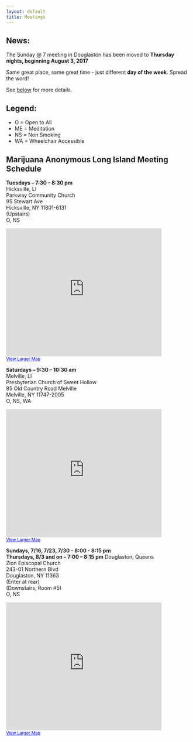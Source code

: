 ```yaml
---
layout: default
title: Meetings
---
```


## **News:**

The Sunday @ 7 meeting in Douglaston has been moved to **Thursday nights, beginning August 3, 2017**

Same great place, same great time - just different **day of the week**. Spread the word!

See [below](#thursday) for more details.

## **Legend:**
* O = Open to All
* ME = Meditation
* NS = Non Smoking
* WA = Wheelchair Accessible

## **Marijuana Anonymous Long Island Meeting Schedule**

**Tuesdays – 7:30 – 8:30 pm**  
Hicksville, LI  
Parkway Community Church  
95 Stewart Ave  
Hicksville, NY 11801-6131  
(Upstairs)  
O, NS  
<p><iframe src="http://maps.google.com/maps?f=q&amp;source=s_q&amp;hl=en&amp;geocode=&amp;q=95+Stewart+Ave+Hicksville,+NY+11801-6131&amp;aq=&amp;sll=37.0625,-95.677068&amp;sspn=54.621153,114.169922&amp;ie=UTF8&amp;hq=&amp;hnear=95+Stewart+Ave,+Hicksville,+Nassau,+New+York+11801&amp;z=14&amp;ll=40.74784,-73.542312&amp;output=embed" frameborder="0" marginwidth="0" marginheight="0" scrolling="no" width="425" height="350"></iframe><br />
<small><a style="color: #0000ff; text-align: left;" href="http://maps.google.com/maps?f=q&amp;source=embed&amp;hl=en&amp;geocode=&amp;q=95+Stewart+Ave+Hicksville,+NY+11801-6131&amp;aq=&amp;sll=37.0625,-95.677068&amp;sspn=54.621153,114.169922&amp;ie=UTF8&amp;hq=&amp;hnear=95+Stewart+Ave,+Hicksville,+Nassau,+New+York+11801&amp;z=14&amp;ll=40.74784,-73.542312">View Larger Map</a></small></p>

**Saturdays – 9:30 – 10:30 am**  
Melville, LI  
Presbyterian Church of Sweet Hollow  
95 Old Country Road Melville  
Melville, NY 11747-2005  
O, NS, WA  
<p><iframe src="http://maps.google.com/maps?f=q&amp;source=s_q&amp;hl=en&amp;geocode=&amp;q=95+Old+Country+Road+Melville+Melville,+NY+11747-2005&amp;aq=&amp;sll=40.727168,-73.60908&amp;sspn=0.012261,0.027874&amp;ie=UTF8&amp;hq=&amp;hnear=95+Old+Country+Rd,+Melville,+Suffolk,+New+York+11747&amp;z=14&amp;ll=40.7928,-73.428392&amp;output=embed" frameborder="0" marginwidth="0" marginheight="0" scrolling="no" width="425" height="350"></iframe><br />
<small><a style="color: #0000ff; text-align: left;" href="http://maps.google.com/maps?f=q&amp;source=embed&amp;hl=en&amp;geocode=&amp;q=95+Old+Country+Road+Melville+Melville,+NY+11747-2005&amp;aq=&amp;sll=40.727168,-73.60908&amp;sspn=0.012261,0.027874&amp;ie=UTF8&amp;hq=&amp;hnear=95+Old+Country+Rd,+Melville,+Suffolk,+New+York+11747&amp;z=14&amp;ll=40.7928,-73.428392">View Larger Map</a></small></p>

<a name="thursday"></a>
**Sundays, 7/16, 7/23, 7/30 - 8:00 - 8:15 pm**<br/>
**Thursdays, 8/3 and on – 7:00 – 8:15 pm**
Douglaston, Queens  
Zion Episcopal Church  
243-01 Northern Blvd  
Douglaston, NY 11363  
(Enter at rear)  
(Downstairs, Room #5)  
O, NS  
<p><iframe src="http://maps.google.com/maps?f=q&amp;source=s_q&amp;hl=en&amp;geocode=&amp;q=243-01+Northern+Blvd+Douglaston,+NY+11363&amp;aq=&amp;sll=40.7928,-73.428392&amp;sspn=0.006449,0.013937&amp;ie=UTF8&amp;hq=&amp;hnear=243-01+Northern+Blvd,+Queens,+New+York+11362&amp;z=14&amp;ll=40.765422,-73.743&amp;output=embed" frameborder="0" marginwidth="0" marginheight="0" scrolling="no" width="425" height="350"></iframe><br />
<small><a style="color: #0000ff; text-align: left;" href="http://maps.google.com/maps?f=q&amp;source=embed&amp;hl=en&amp;geocode=&amp;q=243-01+Northern+Blvd+Douglaston,+NY+11363&amp;aq=&amp;sll=40.7928,-73.428392&amp;sspn=0.006449,0.013937&amp;ie=UTF8&amp;hq=&amp;hnear=243-01+Northern+Blvd,+Queens,+New+York+11362&amp;z=14&amp;ll=40.765422,-73.743">View Larger Map</a></small></p>
